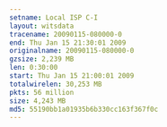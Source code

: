 ```yaml
---
setname: Local ISP C-I
layout: witsdata
tracename: 20090115-080000-0
end: Thu Jan 15 21:30:01 2009
originalname: 20090115-080000-0
gzsize: 2,239 MB
len: 0:30:00
start: Thu Jan 15 21:00:01 2009
totalwirelen: 30,253 MB
pkts: 56 million
size: 4,243 MB
md5: 55190bb1a01935b6b330cc163f367f0c
---
```


